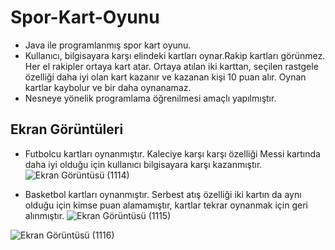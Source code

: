 # Spor-Kart-Oyunu
- Java ile programlanmış spor kart oyunu.
- Kullanıcı, bilgisayara karşı elindeki kartları oynar.Rakip kartları görünmez. Her el rakipler ortaya kart atar. Ortaya atılan iki karttan, seçilen rastgele özelliği daha iyi olan kart kazanır ve kazanan kişi 10 puan alır. Oynan kartlar kaybolur ve bir daha oynanamaz.
- Nesneye yönelik programlama öğrenilmesi amaçlı yapılmıştır.



## Ekran Görüntüleri


- Futbolcu kartları oynanmıştır. Kaleciye karşı karşı özelliği Messi kartında daha iyi olduğu için kullanıcı bilgisayara karşı kazanmıştır.
![Ekran Görüntüsü (1114)](https://user-images.githubusercontent.com/86842336/166341683-7e266b6c-3ba7-4986-b475-015cecba2169.png)

- Basketbol kartları oynanmıştır. Serbest atış özelliği iki kartın da aynı olduğu için kimse puan alamamıştır, kartlar tekrar oynanmak için geri alınmıştır.
![Ekran Görüntüsü (1115)](https://user-images.githubusercontent.com/86842336/166341677-4803aa5b-8115-423d-be82-07ef65fdb4d7.png)


![Ekran Görüntüsü (1116)](https://user-images.githubusercontent.com/86842336/166341676-6105b4f4-3c0d-4569-8fef-e1edaa89ae18.png)
